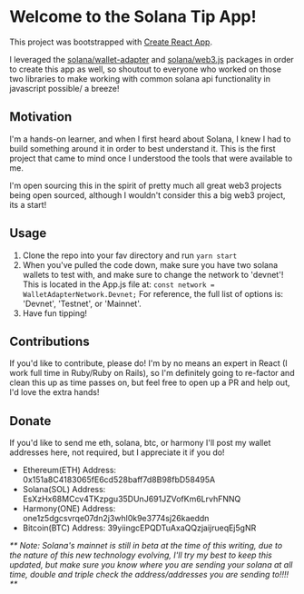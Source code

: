 # Welcome to the Solana Tip App!

This project was bootstrapped with [Create React App](https://github.com/facebook/create-react-app).

I leveraged the [solana/wallet-adapter](https://github.com/solana-labs/wallet-adapter) and [solana/web3.js](https://github.com/solana-labs/solana-web3.js) packages in order to create this app as well, so shoutout to everyone who worked on those two libraries to make working with common solana api functionality in javascript possible/ a breeze!

## Motivation
I'm a hands-on learner, and when I first heard about Solana, I knew I had to build something around it in order to best understand it. This is the first project that came to mind once I understood the tools that were available to me.

I'm open sourcing this in the spirit of pretty much all great web3 projects being open sourced, although I wouldn't consider this a big web3 project, its a start!

## Usage
1. Clone the repo into your fav directory and run `yarn start`
2. When you've pulled the code down, make sure you have two solana wallets to test with, and make sure to change the network to 'devnet'! This is located in the App.js file at:
`const network = WalletAdapterNetwork.Devnet;`
For reference, the full list of options is: 'Devnet', 'Testnet', or 'Mainnet'.
3. Have fun tipping!

## Contributions
If you'd like to contribute, please do! I'm by no means an expert in React (I work full time in Ruby/Ruby on Rails), so I'm definitely going to re-factor and clean this up as time passes on, but feel free to open up a PR and help out, I'd love the extra hands!

## Donate
If you'd like to send me eth, solana, btc, or harmony I'll post my wallet addresses here, not required, but I appreciate it if you do!
* Ethereum(ETH) Address: 0x151a8C4183065fE6cd528baff7d8B98fbD58495A
* Solana(SOL) Address: EsXzHx68MCcv4TKzpgu35DUnJ691JZVofKm6LrvhFNNQ
* Harmony(ONE) Address: one1z5dgcsvrqe07dn2j3whl0k9e3774sj26kaeddn
* Bitcoin(BTC) Address: 39yiingcEPQDTuAxaQQzjaijrueqEj5gNR




_** Note: Solana's mainnet is still in beta at the time of this writing, due to the nature of this new technology evolving, I'll try my best to keep this updated, but make sure you know where you are sending your solana at all time, double and triple check the address/addresses you are sending to!!!! **_



